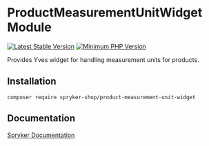 # ProductMeasurementUnitWidget Module
[![Latest Stable Version](https://poser.pugx.org/spryker-shop/product-measurement-unit-widget/v/stable.svg)](https://packagist.org/packages/spryker-shop/product-measurement-unit-widget)
[![Minimum PHP Version](https://img.shields.io/badge/php-%3E%3D%207.3-8892BF.svg)](https://php.net/)

Provides Yves widget for handling measurement units for products.

## Installation

```
composer require spryker-shop/product-measurement-unit-widget
```

## Documentation

[Spryker Documentation](https://academy.spryker.com/developing_with_spryker/module_guide/modules.html)
